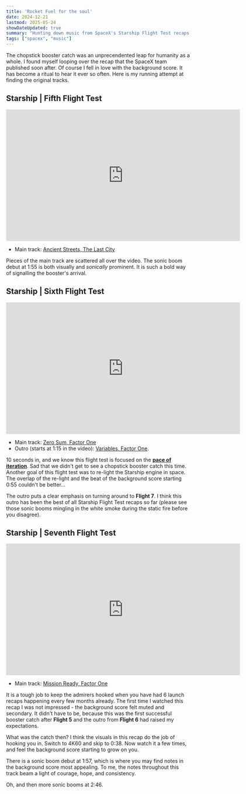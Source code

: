 ```yaml
---
title: 'Rocket Fuel for the soul'
date: 2024-12-21
lastmod: 2025-05-24
showDateUpdated: true
summary: "Hunting down music from SpaceX's Starship Flight Test recaps."
tags: ["spacex", "music"]
---
```


The chopstick booster catch was an unprecendented leap for humanity as a whole. I found myself looping over the recap that the SpaceX team published soon after. Of course I fell in love with the background score. It has become a ritual to hear it ever so often. Here is my running attempt at finding the original tracks.

## Starship \| Fifth Flight Test
<iframe width="640" height="360" src="https://www.youtube.com/embed/hI9HQfCAw64?si=tkFnTukQ3J4XAjuB" title="YouTube video player" frameborder="0" allow="accelerometer; autoplay; clipboard-write; encrypted-media; gyroscope; picture-in-picture; web-share" referrerpolicy="strict-origin-when-cross-origin" allowfullscreen></iframe>

* Main track: [Ancient Streets, The Last City](https://lensdistortions.com/music/?an=7384)

Pieces of the main track are scattered all over the video. The sonic boom debut at 1:55 is both visually and _sonically_ prominent. It is such a bold way of signalling the booster's arrival.

## Starship \| Sixth Flight Test
<iframe width="640" height="360" src="https://www.youtube.com/embed/CMGiNKcVSek?si=BsCx4q3TE_W18TTN" title="YouTube video player" frameborder="0" allow="accelerometer; autoplay; clipboard-write; encrypted-media; gyroscope; picture-in-picture; web-share" referrerpolicy="strict-origin-when-cross-origin" allowfullscreen></iframe>

* Main track: [Zero Sum, Factor One](https://lensdistortions.com/music/?an=9864)
* Outro (starts at 1:15 in the video): [Variables, Factor One](https://lensdistortions.com/music/?an=9885&start_at=0.786).

10 seconds in, and we know this flight test is focused on the **[pace of iteration](/posts/the-algorithm/#4-accelerate-cycle-time)**. Sad that we didn't get to see a chopstick booster catch this time. Another goal of this flight test was to re-light the Starship engine in space. The overlap of the re-light and the beat of the background score starting 0:55 couldn't be better...

The outro puts a clear emphasis on turning around to **Flight 7**. I think this outro has been the best of all Starship Flight Test recaps so far (please see those sonic booms mingling in the white smoke during the static fire before you disagree).

## Starship \| Seventh Flight Test
<iframe width="640" height="360" src="https://www.youtube.com/embed/Pn6e1O5bEyA?si=ThHVPIT81fGwHU-I" title="YouTube video player" frameborder="0" allow="accelerometer; autoplay; clipboard-write; encrypted-media; gyroscope; picture-in-picture; web-share" referrerpolicy="strict-origin-when-cross-origin" allowfullscreen></iframe>

* Main track: [Mission Ready, Factor One](https://lensdistortions.com/music/?an=9843)

It is a tough job to keep the admirers hooked when you have had 6 launch recaps happening every few months already. The first time I watched this recap I was not impressed - the background score felt muted and secondary. It didn't have to be, because this was the first successful booster catch after **Flight 5** and the outro from **Flight 6** had raised my expectations.

What was the catch then? I think the visuals in this recap do the job of hooking you in. Switch to 4K60 and skip to 0:38. Now watch it a few times, and feel the background score starting to grow on you.

There is a sonic boom debut at 1:57, which is where you may find notes in the background score most appealing. To me, the notes throughout this track beam a light of courage, hope, and consistency.

Oh, and then more sonic booms at 2:46.
